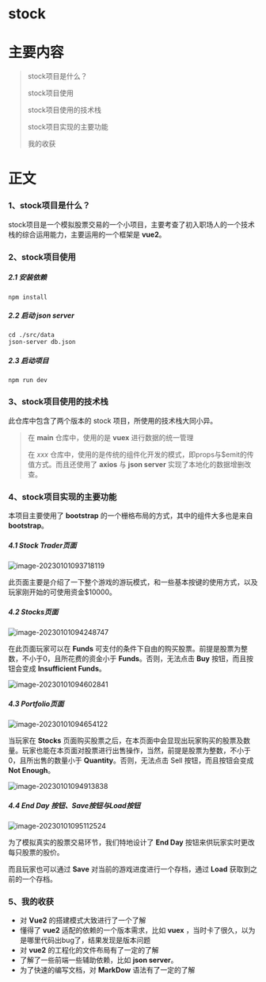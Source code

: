 # stock

# 主要内容

> stock项目是什么？
>
> stock项目使用
>
> stock项目使用的技术栈
>
> stock项目实现的主要功能
>
> 我的收获

# 正文

### 1、stock项目是什么？

stock项目是一个模拟股票交易的一个小项目，主要考查了初入职场人的一个技术栈的综合运用能力，主要运用的一个框架是 **vue2**。

### 2、stock项目使用

##### 2.1 安装依赖

~~~ node
npm install
~~~

##### 2.2 启动 json server

~~~node
cd ./src/data
json-server db.json
~~~

##### 2.3 启动项目

~~~ node
npm run dev
~~~

### 3、stock项目使用的技术栈

此仓库中包含了两个版本的 stock 项目，所使用的技术栈大同小异。

> 在 **main** 仓库中，使用的是 **vuex** 进行数据的统一管理
>
> 在 *xxx* 仓库中，使用的是传统的组件化开发的模式，即props与$emit的传值方式。而且还使用了 **axios** 与 **json server** 实现了本地化的数据增删改查。

### 4、stock项目实现的主要功能

本项目主要使用了 **bootstrap** 的一个栅格布局的方式，其中的组件大多也是来自 **bootstrap**。

##### 4.1 Stock Trader页面

![image-20230101093718119](C:\Users\食梦者nncwtz\AppData\Roaming\Typora\typora-user-images\image-20230101093718119.png)

此页面主要是介绍了一下整个游戏的游玩模式，和一些基本按键的使用方式，以及玩家刚开始的可使用资金$10000。

##### 4.2 Stocks页面

![image-20230101094248747](C:\Users\食梦者nncwtz\AppData\Roaming\Typora\typora-user-images\image-20230101094248747.png)

在此页面玩家可以在 **Funds** 可支付的条件下自由的购买股票。前提是股票为整数，不小于0，且所花费的资金小于 **Funds**。否则，无法点击 **Buy** 按钮，而且按钮会变成 **Insufficient Funds**。

![image-20230101094602841](C:\Users\食梦者nncwtz\AppData\Roaming\Typora\typora-user-images\image-20230101094602841.png)

##### 4.3 Portfolio页面

![image-20230101094654122](C:\Users\食梦者nncwtz\AppData\Roaming\Typora\typora-user-images\image-20230101094654122.png)

当玩家在 **Stocks** 页面购买股票之后，在本页面中会显现出玩家购买的股票及数量。玩家也能在本页面对股票进行出售操作，当然，前提是股票为整数，不小于0，且所出售的数量小于 **Quantity**。否则，无法点击 Sell 按钮，而且按钮会变成 **Not Enough**。

![image-20230101094913838](C:\Users\食梦者nncwtz\AppData\Roaming\Typora\typora-user-images\image-20230101094913838.png)

##### 4.4 End Day 按钮、Save按钮与Load按钮

![image-20230101095112524](C:\Users\食梦者nncwtz\AppData\Roaming\Typora\typora-user-images\image-20230101095112524.png)

为了模拟真实的股票交易环节，我们特地设计了 **End Day** 按钮来供玩家实时更改每只股票的股价。

而且玩家也可以通过 **Save** 对当前的游戏进度进行一个存档，通过 **Load** 获取到之前的一个存档。

###  5、我的收获

* 对 **Vue2** 的搭建模式大致进行了一个了解
* 懂得了 **vue2** 适配的依赖的一个版本需求，比如 **vuex** ，当时卡了很久，以为是哪里代码出bug了，结果发现是版本问题
* 对 **vue2** 的工程化的文件布局有了一定的了解
* 了解了一些前端一些辅助依赖，比如 **json server**。
* 为了快速的编写文档，对 **MarkDow** 语法有了一定的了解
